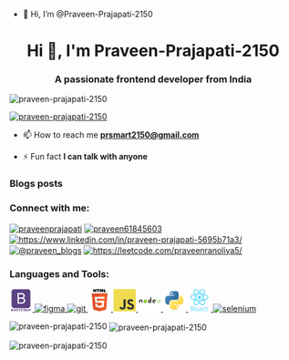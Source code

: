 - 👋 Hi, I’m @Praveen-Prajapati-2150

<h1 align="center">Hi 👋, I'm Praveen-Prajapati-2150</h1>
<h3 align="center">A passionate frontend developer from India</h3>

<p align="left"> <img src="https://komarev.com/ghpvc/?username=praveen-prajapati-2150&label=Profile%20views&color=0e75b6&style=flat" alt="praveen-prajapati-2150" /> </p>

<p align="left"> <a href="https://github.com/ryo-ma/github-profile-trophy"><img src="https://github-profile-trophy.vercel.app/?username=praveen-prajapati-2150" alt="praveen-prajapati-2150" /></a> </p>

- 📫 How to reach me **prsmart2150@gmail.com**

- ⚡ Fun fact **I can talk with anyone**

### Blogs posts
<!-- BLOG-POST-LIST:START -->
<!-- BLOG-POST-LIST:END -->

<h3 align="left">Connect with me:</h3>
<p align="left">
<a href="https://dev.to/praveenprajapati" target="blank"><img align="center" src="https://cdn.jsdelivr.net/npm/simple-icons@3.0.1/icons/dev-dot-to.svg" alt="praveenprajapati" height="30" width="40" /></a>
<a href="https://twitter.com/praveen61845603" target="blank"><img align="center" src="https://raw.githubusercontent.com/rahuldkjain/github-profile-readme-generator/neutral-icons/src/images/icons/Social/twitter.svg" alt="praveen61845603" height="30" width="40" /></a>
<a href="https://linkedin.com/in/https://www.linkedin.com/in/praveen-prajapati-5695b71a3/" target="blank"><img align="center" src="https://raw.githubusercontent.com/rahuldkjain/github-profile-readme-generator/neutral-icons/src/images/icons/Social/linked-in-alt.svg" alt="https://www.linkedin.com/in/praveen-prajapati-5695b71a3/" height="30" width="40" /></a>
<a href="https://medium.com/@praveen_blogs" target="blank"><img align="center" src="https://raw.githubusercontent.com/rahuldkjain/github-profile-readme-generator/neutral-icons/src/images/icons/Social/medium.svg" alt="@praveen_blogs" height="30" width="40" /></a>
<a href="https://www.leetcode.com/https://leetcode.com/praveenranoliya5/" target="blank"><img align="center" src="https://raw.githubusercontent.com/rahuldkjain/github-profile-readme-generator/neutral-icons/src/images/icons/Social/leet-code.svg" alt="https://leetcode.com/praveenranoliya5/" height="30" width="40" /></a>
</p>

<h3 align="left">Languages and Tools:</h3>
<p align="left"> <a href="https://getbootstrap.com" target="_blank"> <img src="https://raw.githubusercontent.com/devicons/devicon/master/icons/bootstrap/bootstrap-plain-wordmark.svg" alt="bootstrap" width="40" height="40"/> </a> <a href="https://www.figma.com/" target="_blank"> <img src="https://www.vectorlogo.zone/logos/figma/figma-icon.svg" alt="figma" width="40" height="40"/> </a> <a href="https://git-scm.com/" target="_blank"> <img src="https://www.vectorlogo.zone/logos/git-scm/git-scm-icon.svg" alt="git" width="40" height="40"/> </a> <a href="https://www.w3.org/html/" target="_blank"> <img src="https://raw.githubusercontent.com/devicons/devicon/master/icons/html5/html5-original-wordmark.svg" alt="html5" width="40" height="40"/> </a> <a href="https://developer.mozilla.org/en-US/docs/Web/JavaScript" target="_blank"> <img src="https://raw.githubusercontent.com/devicons/devicon/master/icons/javascript/javascript-original.svg" alt="javascript" width="40" height="40"/> </a> <a href="https://nodejs.org" target="_blank"> <img src="https://raw.githubusercontent.com/devicons/devicon/master/icons/nodejs/nodejs-original-wordmark.svg" alt="nodejs" width="40" height="40"/> </a> <a href="https://www.python.org" target="_blank"> <img src="https://raw.githubusercontent.com/devicons/devicon/master/icons/python/python-original.svg" alt="python" width="40" height="40"/> </a> <a href="https://reactjs.org/" target="_blank"> <img src="https://raw.githubusercontent.com/devicons/devicon/master/icons/react/react-original-wordmark.svg" alt="react" width="40" height="40"/> </a> <a href="https://www.selenium.dev" target="_blank"> <img src="https://raw.githubusercontent.com/detain/svg-logos/780f25886640cef088af994181646db2f6b1a3f8/svg/selenium-logo.svg" alt="selenium" width="40" height="40"/> </a>  </p>

<p><img align="left" src="https://github-readme-stats.vercel.app/api/top-langs?username=praveen-prajapati-2150&show_icons=true&locale=en&layout=compact" alt="praveen-prajapati-2150" /></p>

<p>&nbsp;<img align="center" src="https://github-readme-stats.vercel.app/api?username=praveen-prajapati-2150&show_icons=true&locale=en" alt="praveen-prajapati-2150" /></p>

<p><img align="center" src="https://github-readme-streak-stats.herokuapp.com/?user=praveen-prajapati-2150&" alt="praveen-prajapati-2150" /></p>


